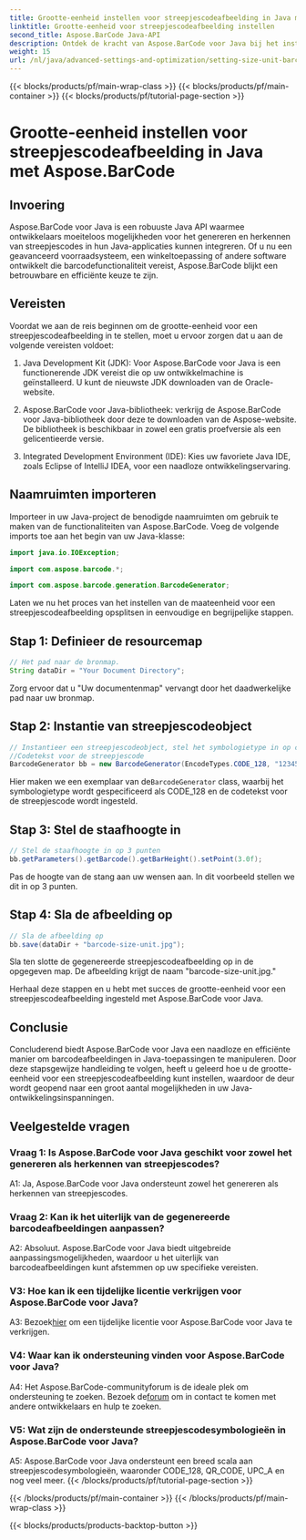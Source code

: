 ```yaml
---
title: Grootte-eenheid instellen voor streepjescodeafbeelding in Java met Aspose.BarCode
linktitle: Grootte-eenheid voor streepjescodeafbeelding instellen
second_title: Aspose.BarCode Java-API
description: Ontdek de kracht van Aspose.BarCode voor Java bij het instellen van nauwkeurige maateenheden voor barcodeafbeeldingen. Moeiteloze integratie, robuuste prestaties en eindeloze aanpassingsmogelijkheden.
weight: 15
url: /nl/java/advanced-settings-and-optimization/setting-size-unit-barcode-image/
---
```


{{< blocks/products/pf/main-wrap-class >}}
{{< blocks/products/pf/main-container >}}
{{< blocks/products/pf/tutorial-page-section >}}

# Grootte-eenheid instellen voor streepjescodeafbeelding in Java met Aspose.BarCode

## Invoering

Aspose.BarCode voor Java is een robuuste Java API waarmee ontwikkelaars moeiteloos mogelijkheden voor het genereren en herkennen van streepjescodes in hun Java-applicaties kunnen integreren. Of u nu een geavanceerd voorraadsysteem, een winkeltoepassing of andere software ontwikkelt die barcodefunctionaliteit vereist, Aspose.BarCode blijkt een betrouwbare en efficiënte keuze te zijn.

## Vereisten

Voordat we aan de reis beginnen om de grootte-eenheid voor een streepjescodeafbeelding in te stellen, moet u ervoor zorgen dat u aan de volgende vereisten voldoet:

1. Java Development Kit (JDK): Voor Aspose.BarCode voor Java is een functionerende JDK vereist die op uw ontwikkelmachine is geïnstalleerd. U kunt de nieuwste JDK downloaden van de Oracle-website.

2. Aspose.BarCode voor Java-bibliotheek: verkrijg de Aspose.BarCode voor Java-bibliotheek door deze te downloaden van de Aspose-website. De bibliotheek is beschikbaar in zowel een gratis proefversie als een gelicentieerde versie.

3. Integrated Development Environment (IDE): Kies uw favoriete Java IDE, zoals Eclipse of IntelliJ IDEA, voor een naadloze ontwikkelingservaring.

## Naamruimten importeren

Importeer in uw Java-project de benodigde naamruimten om gebruik te maken van de functionaliteiten van Aspose.BarCode. Voeg de volgende imports toe aan het begin van uw Java-klasse:

```java
import java.io.IOException;

import com.aspose.barcode.*;

import com.aspose.barcode.generation.BarcodeGenerator;
```


Laten we nu het proces van het instellen van de maateenheid voor een streepjescodeafbeelding opsplitsen in eenvoudige en begrijpelijke stappen.

## Stap 1: Definieer de resourcemap

```java
// Het pad naar de bronmap.
String dataDir = "Your Document Directory";
```

Zorg ervoor dat u "Uw documentenmap" vervangt door het daadwerkelijke pad naar uw bronmap.

## Stap 2: Instantie van streepjescodeobject

```java
// Instantieer een streepjescodeobject, stel het symbologietype in op code128 en stel de in
//Codetekst voor de streepjescode
BarcodeGenerator bb = new BarcodeGenerator(EncodeTypes.CODE_128, "1234567");
```

 Hier maken we een exemplaar van de`BarcodeGenerator` class, waarbij het symbologietype wordt gespecificeerd als CODE_128 en de codetekst voor de streepjescode wordt ingesteld.

## Stap 3: Stel de staafhoogte in

```java
// Stel de staafhoogte in op 3 punten
bb.getParameters().getBarcode().getBarHeight().setPoint(3.0f);
```

Pas de hoogte van de stang aan uw wensen aan. In dit voorbeeld stellen we dit in op 3 punten.

## Stap 4: Sla de afbeelding op

```java
// Sla de afbeelding op
bb.save(dataDir + "barcode-size-unit.jpg");
```

Sla ten slotte de gegenereerde streepjescodeafbeelding op in de opgegeven map. De afbeelding krijgt de naam "barcode-size-unit.jpg."

Herhaal deze stappen en u hebt met succes de grootte-eenheid voor een streepjescodeafbeelding ingesteld met Aspose.BarCode voor Java.

## Conclusie

Concluderend biedt Aspose.BarCode voor Java een naadloze en efficiënte manier om barcodeafbeeldingen in Java-toepassingen te manipuleren. Door deze stapsgewijze handleiding te volgen, heeft u geleerd hoe u de grootte-eenheid voor een streepjescodeafbeelding kunt instellen, waardoor de deur wordt geopend naar een groot aantal mogelijkheden in uw Java-ontwikkelingsinspanningen.

## Veelgestelde vragen

### Vraag 1: Is Aspose.BarCode voor Java geschikt voor zowel het genereren als herkennen van streepjescodes?

A1: Ja, Aspose.BarCode voor Java ondersteunt zowel het genereren als herkennen van streepjescodes.

### Vraag 2: Kan ik het uiterlijk van de gegenereerde barcodeafbeeldingen aanpassen?

A2: Absoluut. Aspose.BarCode voor Java biedt uitgebreide aanpassingsmogelijkheden, waardoor u het uiterlijk van barcodeafbeeldingen kunt afstemmen op uw specifieke vereisten.

### V3: Hoe kan ik een tijdelijke licentie verkrijgen voor Aspose.BarCode voor Java?

 A3: Bezoek[hier](https://purchase.aspose.com/temporary-license/) om een tijdelijke licentie voor Aspose.BarCode voor Java te verkrijgen.

### V4: Waar kan ik ondersteuning vinden voor Aspose.BarCode voor Java?

 A4: Het Aspose.BarCode-communityforum is de ideale plek om ondersteuning te zoeken. Bezoek de[forum](https://forum.aspose.com/c/barcode/13) om in contact te komen met andere ontwikkelaars en hulp te zoeken.

### V5: Wat zijn de ondersteunde streepjescodesymbologieën in Aspose.BarCode voor Java?

A5: Aspose.BarCode voor Java ondersteunt een breed scala aan streepjescodesymbologieën, waaronder CODE_128, QR_CODE, UPC_A en nog veel meer.
{{< /blocks/products/pf/tutorial-page-section >}}

{{< /blocks/products/pf/main-container >}}
{{< /blocks/products/pf/main-wrap-class >}}

{{< blocks/products/products-backtop-button >}}
